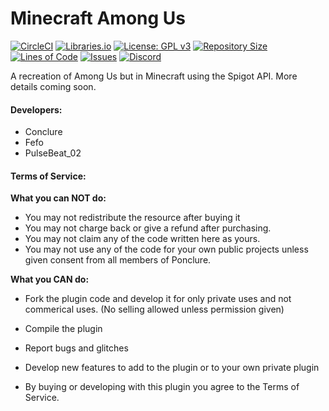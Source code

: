 # Minecraft Among Us
[![CircleCI](https://circleci.com/gh/Ponclure/Minecraft-Among-Us.svg?style=svg)](https://circleci.com/gh/Ponclure/Minecraft-Among-Us)
[![Libraries.io](https://img.shields.io/librariesio/github/Ponclure/Minecraft-Among-Us?style=for-the-badge)](https://github.com/Ponclure/Minecraft-Among-Us)
[![License: GPL v3](https://img.shields.io/badge/License-GPLv3-blue.svg?style=for-the-badge)](https://www.gnu.org/licenses/gpl-3.0)
[![Repository Size](https://img.shields.io/github/languages/code-size/Ponclure/Minecraft-Among-Us?style=for-the-badge)](https://github.com/Ponclure/Minecraft-Among-Us)
[![Lines of Code](https://img.shields.io/tokei/lines/github/Ponclure/Minecraft-Among-Us?style=for-the-badge)](https://github.com/Ponclure/Minecraft-Among-Us)
[![Issues](https://img.shields.io/github/issues/Ponclure/Minecraft-Among-Us?style=for-the-badge)](https://github.com/Ponclure/Minecraft-Among-Us/issues)
[![Discord](https://img.shields.io/discord/775376080546693120.svg?style=for-the-badge)](https://discord.gg/d7qfcUwhex)

A recreation of Among Us but in Minecraft using the Spigot API. More details coming soon.

#### Developers:
* Conclure
* Fefo
* PulseBeat_02

#### Terms of Service:

**What you can NOT do:**
  - You may not redistribute the resource after buying it
  - You may not charge back or give a refund after purchasing.
  - You may not claim any of the code written here as yours. 
  - You may not use any of the code for your own public projects unless given consent from all members of Ponclure.

**What you CAN do:**
  - Fork the plugin code and develop it for only private uses and not commerical uses. (No selling allowed unless permission given)
  - Compile the plugin
  - Report bugs and glitches
  - Develop new features to add to the plugin or to your own private plugin

- By buying or developing with this plugin you agree to the Terms of Service.
